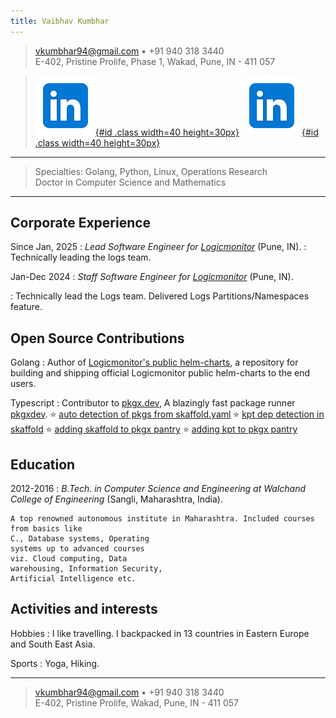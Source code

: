 ```yaml
---
title: Vaibhav Kumbhar
---
```


> <vkumbhar94@gmail.com> • +91 940 318 3440\
>  E-402, Pristine Prolife, Phase 1, Wakad, Pune, IN - 411 057

> [![linkedin](./icons8-linkedin.svg){#id .class width=40 height=30px}](asdfasd) [![linkedin](./icons8-linkedin.svg){#id .class width=40 height=30px}](asdfasd)

---

> Specialties: Golang, Python, Linux, Operations Research\
>  Doctor in Computer Science and Mathematics

---

## Corporate Experience

Since Jan, 2025
: _Lead Software Engineer for [Logicmonitor](https://www.logicmonitor.com)_
(Pune, IN).
: Technically leading the logs team.

Jan-Dec 2024
: _Staff Software Engineer for [Logicmonitor](https://www.logicmonitor.com)_
(Pune, IN).

: Technically lead the Logs team. Delivered Logs Partitions/Namespaces feature.

## Open Source Contributions

Golang
: Author of
[Logicmonitor's public helm-charts](https://github.com/logicmonitor/helm-charts), a
repository for building and shipping official Logicmonitor public helm-charts to the end users.

Typescript
: Contributor to [pkgx.dev](https://pkgx.dev/),
A blazingly fast package runner [pkgxdev](https://github.com/pkgxdev/pkgx).
⭐ [auto detection of pkgs from skaffold.yaml](https://github.com/pkgxdev/pkgx/pull/810)
⭐ [kpt dep detection in skaffold](https://github.com/pkgxdev/pkgx/pull/825)
⭐ [adding skaffold to pkgx pantry](https://github.com/pkgxdev/pantry/pull/3660)
⭐ [adding kpt to pkgx pantry](https://github.com/pkgxdev/pantry/pull/3667)

## Education

2012-2016
: _B.Tech. in Computer Science and Engineering at Walchand College of Engineering_
(Sangli, Maharashtra, India).

    A top renowned autonomous institute in Maharashtra. Included courses from basics like
    C., Database systems, Operating
    systems up to advanced courses
    viz. Cloud computing, Data
    warehousing, Information Security,
    Artificial Intelligence etc.

## Activities and interests

Hobbies
: I like travelling. I backpacked in 13 countries in Eastern Europe
and South East Asia.

Sports
: Yoga, Hiking.

---

> <vkumbhar94@gmail.com> • +91 940 318 3440\
>  E-402, Pristine Prolife, Wakad, Pune, IN - 411 057
